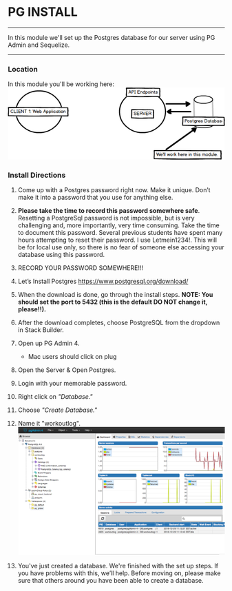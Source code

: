 # PG INSTALL
---

In this module we'll set up the Postgres database for our server using PG Admin and Sequelize.

<hr />

### Location
In this module you'll be working here:
![screenshot](assets/01-pg-youarehere.png)

### Install Directions
1. Come up with a Postgres password right now. Make it unique. Don’t make it into a password that you use for anything else. 
2. **Please take the time to record this password somewhere safe**. Resetting a PostgreSql password is not impossible, but is very challenging and, more importantly, very time consuming. Take the time to document this password. Several previous students have spent many hours attempting to reset their password. I use Letmein1234!. This will be for local use only, so there is no fear of someone else accessing your database using this password. 
3. RECORD YOUR PASSWORD SOMEWHERE!!!
4. Let’s Install Postgres https://www.postgresql.org/download/
5. When the download is done, go through the install steps. <b>NOTE: You should set the port to 5432 (this is the default DO NOT change it, please!!).</b>
6. After the download completes, choose PostgreSQL from the dropdown in Stack Builder.
7. Open up PG Admin 4.
    * Mac users should click on plug
8. Open the Server & Open Postgres.
9. Login with your memorable password.
10. Right click on *"Database."*
11. Choose *"Create Database."*
12. Name it "workoutlog".
![screenshot](assets/02-workoutlog-db.png) 

13. You've just created a database. We're finished with the set up steps. If you have problems with this, we’ll help. Before moving on, please make sure that others around you have been able to create a database.




